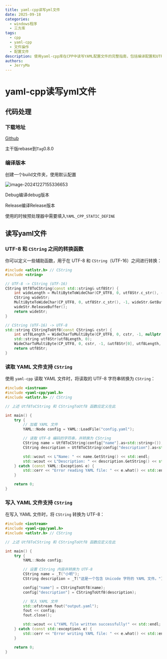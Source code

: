 ```yaml
---
title: yaml-cpp读写yml文件
date: 2025-09-18
categories:
  - windows程序
  - 三方库
tags:
  - cpp
  - yaml-cpp
  - 文件操作
  - 配置文件
description: 使用yaml-cpp库在CPP中读写YAML配置文件的完整指南，包括编译配置和UTF-8字符处理
authors:
  - JerryMa
---
```




# yaml-cpp读写yml文件

## 代码处理

### 下载地址

[Github](https://github.com/jbeder/yaml-cpp)

主干版rebase到`Tag`0.8.0

### 编译版本

创建一个build文件夹，使用默认配置

![image-20241227155336653](http://image.jerryma.xyz//images/20241227-image-20241227155336653.png)

Debug编译debug版本

Release编译Release版本

使用的时候预处理器中需要填入`YAML_CPP_STATIC_DEFINE`

## 读写yaml文件

### UTF-8 和 `CString` 之间的转换函数

你可以定义一些辅助函数，用于在 UTF-8 和 `CString`（UTF-16）之间进行转换：

```cpp
#include <atlstr.h> // CString
#include <string>

// UTF-8 -> CString (UTF-16)
CString Utf8ToCString(const std::string& utf8Str) {
    int wideLength = MultiByteToWideChar(CP_UTF8, 0, utf8Str.c_str(), -1, nullptr, 0);
    CString wideStr;
    MultiByteToWideChar(CP_UTF8, 0, utf8Str.c_str(), -1, wideStr.GetBuffer(wideLength), wideLength);
    wideStr.ReleaseBuffer();
    return wideStr;
}

// CString (UTF-16) -> UTF-8
std::string CStringToUtf8(const CString& cstr) {
    int utf8Length = WideCharToMultiByte(CP_UTF8, 0, cstr, -1, nullptr, 0, nullptr, nullptr);
    std::string utf8Str(utf8Length, 0);
    WideCharToMultiByte(CP_UTF8, 0, cstr, -1, &utf8Str[0], utf8Length, nullptr, nullptr);
    return utf8Str;
}
```

###  读取 YAML 文件支持 `CString`

使用 `yaml-cpp` 读取 YAML 文件时，将读取的 UTF-8 字符串转换为 `CString`：

```cpp
#include <iostream>
#include <yaml-cpp/yaml.h>
#include <atlstr.h> // CString

// 上述 Utf8ToCString 和 CStringToUtf8 函数应定义在此

int main() {
    try {
        // 加载 YAML 文件
        YAML::Node config = YAML::LoadFile("config.yaml");

        // 读取 UTF-8 编码的字符串，并转换为 CString
        CString name = Utf8ToCString(config["name"].as<std::string>());
        CString description = Utf8ToCString(config["description"].as<std::string>());

        std::wcout << L"Name: " << name.GetString() << std::endl;
        std::wcout << L"Description: " << description.GetString() << std::endl;
    } catch (const YAML::Exception& e) {
        std::cerr << "Error reading YAML file: " << e.what() << std::endl;
    }

    return 0;
}
```

###  写入 YAML 文件支持 `CString`

在写入 YAML 文件时，将 `CString` 转换为 UTF-8：

```cpp
#include <iostream>
#include <yaml-cpp/yaml.h>
#include <atlstr.h> // CString

// 上述 Utf8ToCString 和 CStringToUtf8 函数应定义在此

int main() {
    try {
        YAML::Node config;

        // 设置 CString 内容并转换为 UTF-8
        CString name = _T("小明");
        CString description = _T("这是一个包含 Unicode 字符的 YAML 文件。");

        config["name"] = CStringToUtf8(name);
        config["description"] = CStringToUtf8(description);

        // 写入 YAML 文件
        std::ofstream fout("output.yaml");
        fout << config;
        fout.close();

        std::wcout << L"YAML file written successfully!" << std::endl;
    } catch (const std::exception& e) {
        std::cerr << "Error writing YAML file: " << e.what() << std::endl;
    }

    return 0;
}
```